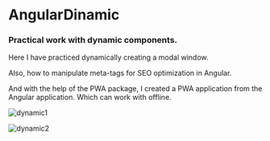 # AngularDinamic

### Practical work with dynamic components.

Here I have practiced dynamically creating a modal window.

Also, how to manipulate meta-tags for SEO optimization in Angular.

And with the help of the PWA package, I created a PWA application from the Angular application. Which can work with offline.

![dynamic1](https://user-images.githubusercontent.com/58369971/111070327-f5b54780-84d9-11eb-9150-5b65bec0a34b.png)

![dynamic2](https://user-images.githubusercontent.com/58369971/111070329-f64dde00-84d9-11eb-9c85-45ec97d074ba.png)
